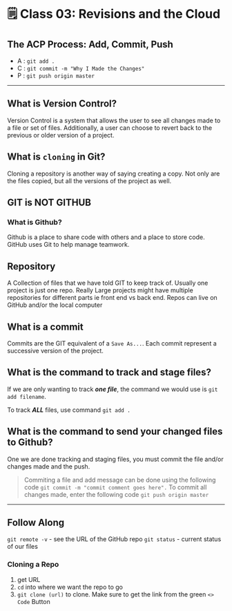 # 🗒️ Class 03: Revisions and the Cloud

## The ACP Process: **A**dd, **C**ommit, **P**ush

- A : `git add .`
- C : `git commit -m "Why I Made the Changes"`
- P : `git push origin master`

---

## What is Version Control?
Version Control is a system that allows the user to see all changes made to a file or set of files. Additionally, a user can choose to revert back to the previous or older version of a project.

## What is `cloning` in Git?
Cloning a repository is another way of saying creating a copy. Not only are the files copied, but all the versions of the project as well.

## GIT is NOT GITHUB
### What is Github?
Github is a place to share code with others and a place to store code. GitHub uses Git to help manage teamwork.

## Repository
A Collection of files that we have told GIT to keep track of. Usually one project is just one repo. Really Large projects might have multiple repositories for different parts ie front end vs back end. Repos can live on GitHub and/or the local computer

## What is a commit
Commits are the GIT equivalent of a `Save As...`. Each commit represent a successive version of the project.

## What is the command to track and stage files?
If we are only wanting to track ***one file***, the command we would use is `git add filename`. 

To track ***ALL*** files, use command `git add .` 

## What is the command to send your changed files to Github?
One we are done tracking and staging files, you must commit the file and/or changes made and the push.

> Commiting a file and add message can be done using the following code `git commit -m "commit comment goes here".`
To commit all changes made, enter the following code `git push origin master`

---

## Follow Along

`git remote -v` - see the URL of the GitHub repo
`git status` - current status of our files

### Cloning a Repo
1. get URL
2. `cd` into where we want the repo to go
3. `git clone (url)` to clone. Make sure to get the link from the green `<> Code` Button 


